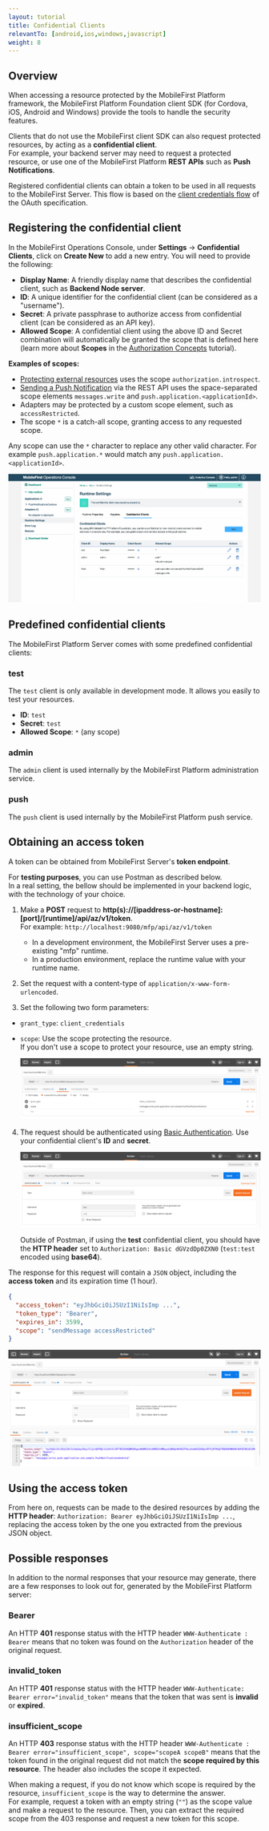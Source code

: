 ```yaml
---
layout: tutorial
title: Confidential Clients
relevantTo: [android,ios,windows,javascript]
weight: 8
---
```

## Overview
When accessing a resource protected by the MobileFirst Platform framework, the MobileFirst Platform Foundation client SDK (for Cordova, iOS,  Android and Windows) provide the tools to handle the security features.

Clients that do not use the MobileFirst client SDK can also request protected resources, by acting as a **confidential client**.  
For example, your backend server may need to request a protected resource, or use one of the MobileFirst Platform **REST APIs** such as **Push Notifications**.

Registered confidential clients can obtain a token to be used in all requests to the MobileFirst Server. This flow is based on the [client credentials flow](https://tools.ietf.org/html/rfc6749#section-1.3.4) of the OAuth specification.

## Registering the confidential client
In the MobileFirst Operations Console, under **Settings** → **Confidential Clients**, click on **Create New** to add a new entry.  You will need to provide the following:

- **Display Name**: A friendly display name that describes the confidential client, such as **Backend Node server**.
- **ID**: A unique identifier for the confidential client (can be considered as a "username").
- **Secret**: A private passphrase to authorize access from confidential client (can be considered as an API key).
- **Allowed Scope**: A confidential client using the above ID and Secret combination will automatically be granted the scope that is defined here (learn more about **Scopes** in the [Authorization Concepts](../authorization-concepts/#scope) tutorial).

**Examples of scopes:**

- [Protecting external resources](../protecting-external-resources) uses the scope `authorization.introspect`.
- [Sending a Push Notification](../../notifications/sending-push-notifications) via the REST API uses the space-separated scope elements `messages.write` and `push.application.<applicationId>`.
- Adapters may be protected by a custom scope element, such as `accessRestricted`.
- The scope `*` is a catch-all scope, granting access to any requested scope.

Any scope can use the `*` character to replace any other valid character. For example `push.application.*` would match any `push.application.<applicationId>`.

<img class="gifplayer" alt="Configurting a confidential client" src="push-confidential-client.png"/>

## Predefined confidential clients
The MobileFirst Platform Server comes with some predefined confidential clients:

### test
The `test` client is only available in development mode. It allows you easily to test your resources.

- **ID**: `test`
- **Secret**: `test`
- **Allowed Scope**: `*` (any scope)

### admin
The `admin` client is used internally by the MobileFirst Platform administration service.

### push
The `push` client is used internally by the MobileFirst Platform push service.

## Obtaining an access token
A token can be obtained from MobileFirst Server's **token endpoint**.  

For **testing purposes**, you can use Postman as described below.  
In a real setting, the bellow should be implemented in your backend logic, with the technology of your choice.

1. Make a **POST** request to **http(s)://[ipaddress-or-hostname]:[port]/[runtime]/api/az/v1/token**.  
    For example: `http://localhost:9080/mfp/api/az/v1/token`
    - In a development environment, the MobileFirst Server uses a pre-existing "mfp" runtime.  
    - In a production environment, replace the runtime value with your runtime name.

2. Set the request with a content-type of `application/x-www-form-urlencoded`.  
3. Set the following two form parameters:
  - `grant_type`: `client_credentials`
  - `scope`: Use the scope protecting the resource.  
  If you don't use a scope to protect your resource, use an empty string.

    ![Image of postman configuration](confidential-client-steps-1-3.png)

4. The request should be authenticated using [Basic Authentication](https://en.wikipedia.org/wiki/Basic_access_authentication#Client_side). Use your confidential client's **ID** and **secret**.

    ![Image of postman configuration](confidential-client-step-4.png)

    Outside of Postman, if using the **test** confidential client, you should have the **HTTP header** set to `Authorization: Basic dGVzdDp0ZXN0` (`test:test` encoded using **base64**).

The response for this request will contain a `JSON` object, including the **access token** and its expiration time (1 hour).

```json
{
  "access_token": "eyJhbGciOiJSUzI1NiIsImp ...",
  "token_type": "Bearer",
  "expires_in": 3599,
  "scope": "sendMessage accessRestricted"
}
```

![Creating a confidential client](confidential-client-access-token.png)

## Using the access token
From here on, requests can be made to the desired resources by adding the **HTTP header**: `Authorization: Bearer eyJhbGciOiJSUzI1NiIsImp ...`, replacing the access token by the one you extracted from the previous JSON object.

## Possible responses
In addition to the normal responses that your resource may generate, there are a few responses to look out for, generated by the MobileFirst Platform server:

### Bearer
An HTTP **401** response status with the HTTP header `WWW-Authenticate : Bearer` means that no token was found on the `Authorization` header of the original request.

### invalid_token
An HTTP **401** response status with the HTTP header `WWW-Authenticate: Bearer error="invalid_token"` means that the token that was sent is **invalid** or **expired**.

### insufficient_scope
An HTTP **403** response status with the HTTP header `WWW-Authenticate : Bearer error="insufficient_scope", scope="scopeA scopeB"` means that the token found in the original request did not match the **scope required by this resource**. The header also includes the scope it expected.

When making a request, if you do not know which scope is required by the resource, `insufficient_scope` is the way to determine the answer.  
For example, request a token with an empty string (`""`) as the scope value and make a request to the resource. Then, you can extract the required scope from the 403 response and request a new token for this scope.
